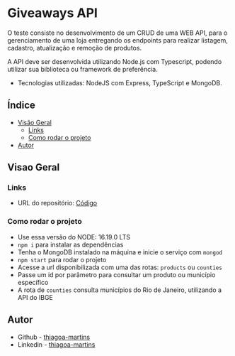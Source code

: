 # Giveaways API

O teste consiste no desenvolvimento de um CRUD de uma WEB API, para o
gerenciamento de uma loja entregando os endpoints para realizar listagem, cadastro,
atualização e remoção de produtos.

A API deve ser desenvolvida utilizando Node.js com Typescript, podendo utilizar sua
biblioteca ou framework de preferência.

- Tecnologias utilizadas: NodeJS com Express, TypeScript e MongoDB.

## Índice

- [Visão Geral](#visao-geral)
  - [Links](#links)
  - [Como rodar o projeto](#como-rodar-o-projeto)
- [Autor](#autor)

## Visao Geral

### Links

- URL do repositório: [Código](https://github.com/thiagoa-martins/giveaways-api)

### Como rodar o projeto

- Use essa versão do NODE: 16.19.0 LTS
- `npm i` para instalar as dependências
- Tenha o MongoDB instalado na máquina e inicie o serviço com `mongod`
- `npm start` para rodar o projeto
- Acesse a url disponibilizada com uma das rotas: `products` ou `counties`
- Passe um id por parâmetro para consultar um produto ou município específico
- A rota de `counties` consulta municípios do Rio de Janeiro, utilizando a API do IBGE 

## Autor

- Github - [thiagoa-martins](https://github.com/thiagoa-martins)
- Linkedin - [thiagoa-martins](https://www.linkedin.com/in/thiagoa-martins/)
